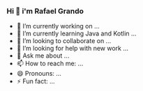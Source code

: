 ### Hi 👋 i'm Rafael Grando


<!--
**rafikiCWB/rafikiCWB** is a ✨ _special_ ✨ repository because its `README.md` (this file) appears on your GitHub profile.

Here are some ideas to get you started:
-->

- 🔭 I’m currently working on ...
- 🌱 I’m currently learning Java and Kotlin ...
- 👯 I’m looking to collaborate on ...
- 🤔 I’m looking for help with new work ...
- 💬 Ask me about ...
- 📫 How to reach me: ...
- 😄 Pronouns: ...
- ⚡ Fun fact: ...

